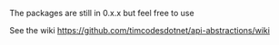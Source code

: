 The packages are still in 0.x.x but feel free to use

See the wiki https://github.com/timcodesdotnet/api-abstractions/wiki
